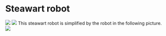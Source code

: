 # Steawart robot
![](https://i.imgur.com/Ez7NMdN.png)
![](https://i.imgur.com/MIfoiTo.png)
This steawart robot is simplified by the robot in the following picture.
![](https://i.imgur.com/xtMFIFv.png)
